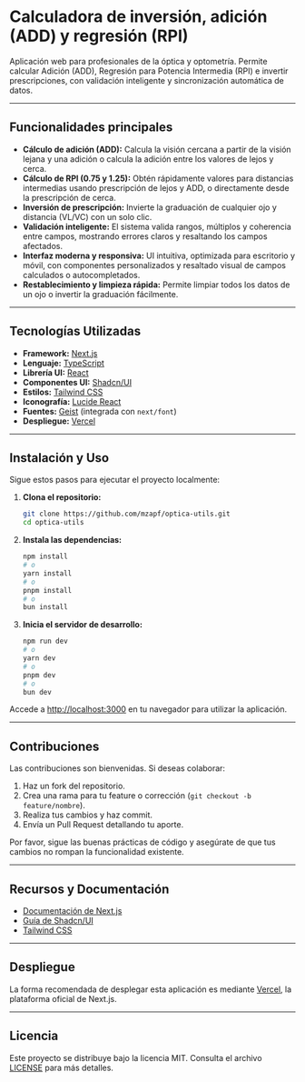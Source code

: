 # Calculadora de inversión, adición (ADD) y regresión (RPI)

Aplicación web para profesionales de la óptica y optometría. Permite calcular Adición (ADD), Regresión para Potencia Intermedia (RPI) e invertir prescripciones, con validación inteligente y sincronización automática de datos.

---

## Funcionalidades principales

- **Cálculo de adición (ADD):** Calcula la visión cercana a partir de la visión lejana y una adición o calcula la adición entre los valores de lejos y cerca.
- **Cálculo de RPI (0.75 y 1.25):** Obtén rápidamente valores para distancias intermedias usando prescripción de lejos y ADD, o directamente desde la prescripción de cerca.
- **Inversión de prescripción:** Invierte la graduación de cualquier ojo y distancia (VL/VC) con un solo clic.
- **Validación inteligente:** El sistema valida rangos, múltiplos y coherencia entre campos, mostrando errores claros y resaltando los campos afectados.
- **Interfaz moderna y responsiva:** UI intuitiva, optimizada para escritorio y móvil, con componentes personalizados y resaltado visual de campos calculados o autocompletados.
- **Restablecimiento y limpieza rápida:** Permite limpiar todos los datos de un ojo o invertir la graduación fácilmente.

---

## Tecnologías Utilizadas

- **Framework:** [Next.js](https://nextjs.org/)
- **Lenguaje:** [TypeScript](https://www.typescriptlang.org/)
- **Librería UI:** [React](https://reactjs.org/)
- **Componentes UI:** [Shadcn/UI](https://ui.shadcn.com/)
- **Estilos:** [Tailwind CSS](https://tailwindcss.com/)
- **Iconografía:** [Lucide React](https://lucide.dev/)
- **Fuentes:** [Geist](https://vercel.com/font) (integrada con `next/font`)
- **Despliegue:** [Vercel](https://vercel.com/)

---

## Instalación y Uso

Sigue estos pasos para ejecutar el proyecto localmente:

1. **Clona el repositorio:**
    ```bash
    git clone https://github.com/mzapf/optica-utils.git
    cd optica-utils
    ```
2. **Instala las dependencias:**
    ```bash
    npm install
    # o
    yarn install
    # o
    pnpm install
    # o
    bun install
    ```
3. **Inicia el servidor de desarrollo:**
    ```bash
    npm run dev
    # o
    yarn dev
    # o
    pnpm dev
    # o
    bun dev
    ```

Accede a [http://localhost:3000](http://localhost:3000) en tu navegador para utilizar la aplicación.

---

## Contribuciones

Las contribuciones son bienvenidas. Si deseas colaborar:

1. Haz un fork del repositorio.
2. Crea una rama para tu feature o corrección (`git checkout -b feature/nombre`).
3. Realiza tus cambios y haz commit.
4. Envía un Pull Request detallando tu aporte.

Por favor, sigue las buenas prácticas de código y asegúrate de que tus cambios no rompan la funcionalidad existente.

---

## Recursos y Documentación

- [Documentación de Next.js](https://nextjs.org/docs)
- [Guía de Shadcn/UI](https://ui.shadcn.com/docs)
- [Tailwind CSS](https://tailwindcss.com/docs)

---

## Despliegue

La forma recomendada de desplegar esta aplicación es mediante [Vercel](https://vercel.com/), la plataforma oficial de Next.js.

---

## Licencia

Este proyecto se distribuye bajo la licencia MIT. Consulta el archivo [LICENSE](./LICENSE) para más detalles.

